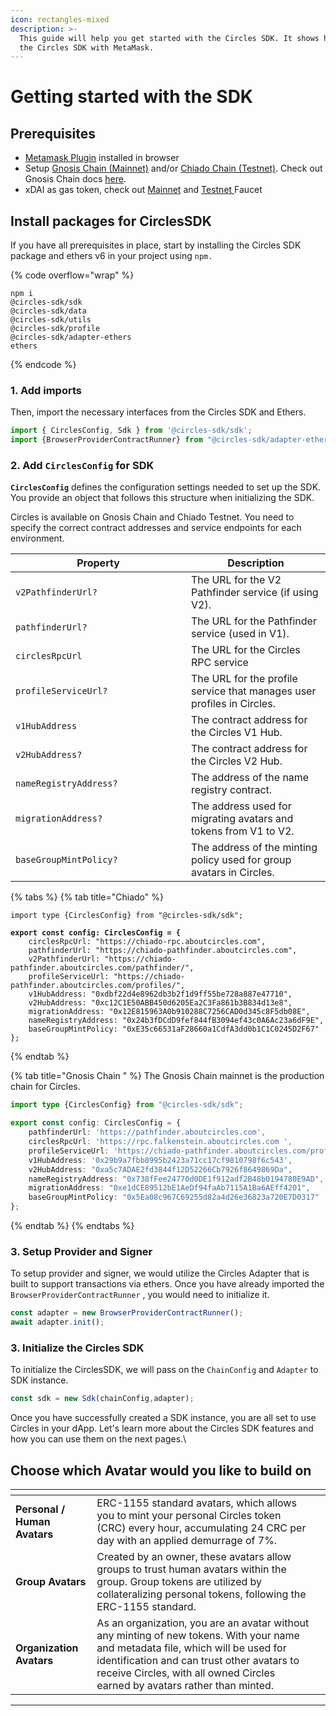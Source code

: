 ```yaml
---
icon: rectangles-mixed
description: >-
  This guide will help you get started with the Circles SDK. It shows how to use
  the Circles SDK with MetaMask.
---
```


# Getting started with the SDK

## Prerequisites

* [Metamask Plugin](https://metamask.io/) installed in browser
* Setup [Gnosis Chain (Mainnet)](https://docs.gnosischain.com/about/networks/mainnet) and/or [Chiado Chain (Testnet)](https://docs.gnosischain.com/about/networks/chiado). Check out Gnosis Chain docs [here](https://docs.gnosischain.com/about/networks/).
* xDAI as gas token, check out [Mainnet](https://faucet.gnosischain.com/) and [Testnet ](https://faucet.chiadochain.net/)Faucet

## Install packages for CirclesSDK

If you have all prerequisites in place, start by installing the Circles SDK package and ethers v6 in your project using `npm.`

{% code overflow="wrap" %}
```
npm i 
@circles-sdk/sdk
@circles-sdk/data
@circles-sdk/utils
@circles-sdk/profile
@circles-sdk/adapter-ethers
ethers
```
{% endcode %}

### 1. Add imports

Then, import the necessary interfaces from the Circles SDK and Ethers.

```typescript
import { CirclesConfig, Sdk } from '@circles-sdk/sdk';
import {BrowserProviderContractRunner} from "@circles-sdk/adapter-ethers"
```

### 2. Add `CirclesConfig` for SDK

**`CirclesConfig`**  defines the configuration settings needed to set up the SDK. You provide an object that follows this structure when initializing the SDK.&#x20;



Circles is available on Gnosis Chain and Chiado Testnet. You need to specify the correct contract addresses and service endpoints for each environment.&#x20;

<table><thead><tr><th width="265">Property</th><th>Description</th></tr></thead><tbody><tr><td><code>v2PathfinderUrl?</code></td><td>The URL for the V2 Pathfinder service (if using V2).</td></tr><tr><td><code>pathfinderUrl?</code></td><td>The URL for the Pathfinder service (used in V1).</td></tr><tr><td><code>circlesRpcUrl</code></td><td>The URL for the Circles RPC service</td></tr><tr><td><code>profileServiceUrl?</code></td><td>The URL for the profile service that manages user profiles in Circles.</td></tr><tr><td><code>v1HubAddress</code></td><td>The contract address for the Circles V1 Hub.</td></tr><tr><td><code>v2HubAddress?</code></td><td>The contract address for the Circles V2 Hub.</td></tr><tr><td><code>nameRegistryAddress?</code></td><td>The address of the name registry contract.</td></tr><tr><td><code>migrationAddress?</code></td><td>The address used for migrating avatars and tokens from V1 to V2.</td></tr><tr><td><code>baseGroupMintPolicy?</code></td><td>The address of the minting policy used for group avatars in Circles.</td></tr></tbody></table>

{% tabs %}
{% tab title="Chiado" %}
<pre class="language-typescript"><code class="lang-typescript">import type {CirclesConfig} from "@circles-sdk/sdk";

<strong>export const config: CirclesConfig = {
</strong>    circlesRpcUrl: "https://chiado-rpc.aboutcircles.com",
    pathfinderUrl: "https://chiado-pathfinder.aboutcircles.com",
    v2PathfinderUrl: "https://chiado-pathfinder.aboutcircles.com/pathfinder/",
    profileServiceUrl: "https://chiado-pathfinder.aboutcircles.com/profiles/",
    v1HubAddress: "0xdbf22d4e8962db3b2f1d9ff55be728a887e47710",
    v2HubAddress: "0xc12C1E50ABB450d6205Ea2C3Fa861b3B834d13e8",
    migrationAddress: "0x12E815963A0b910288C7256CAD0d345c8F5db08E",
    nameRegistryAddress: "0x24b3fDCdD9fef844fB3094ef43c0A6Ac23a6dF9E",
    baseGroupMintPolicy: "0xE35c66531aF28660a1CdfA3dd0b1C1C0245D2F67"
};
</code></pre>
{% endtab %}

{% tab title="Gnosis Chain " %}
The Gnosis Chain mainnet is the production chain for Circles.&#x20;

```typescript
import type {CirclesConfig} from "@circles-sdk/sdk";

export const config: CirclesConfig = {
    pathfinderUrl: 'https://pathfinder.aboutcircles.com',
    circlesRpcUrl: 'https://rpc.falkenstein.aboutcircles.com ',
    profileServiceUrl: 'https://chiado-pathfinder.aboutcircles.com/profiles/',
    v1HubAddress: '0x29b9a7fbb8995b2423a71cc17cf9810798f6c543',
    v2HubAddress: "0xa5c7ADAE2fd3844f12D52266Cb7926f8649869Da",
    nameRegistryAddress: "0x738fFee24770d0DE1f912adf2B48b0194780E9AD",
    migrationAddress: "0xe1dCE89512bE1AeDf94faAb7115A1Ba6AEff4201",
    baseGroupMintPolicy: "0x5Ea08c967C69255d82a4d26e36823a720E7D0317"
};
```
{% endtab %}
{% endtabs %}

### 3. Setup Provider and Signer

To setup provider and signer, we would utilize the Circles Adapter that is built to support transactions via ethers. Once you have already imported the `BrowserProviderContractRunner` , you would need to initialize it.

```typescript
const adapter = new BrowserProviderContractRunner();
await adapter.init();
```

### 3. Initialize the Circles SDK

To initialize the CirclesSDK, we will pass on the `ChainConfig` and `Adapter` to SDK instance.

```typescript
const sdk = new Sdk(chainConfig,adapter);
```

Once you have successfully created a SDK instance, you are all set to use Circles in your dApp. Let's learn more about the Circles SDK features and how you can use them on the next pages.\


## Choose which Avatar would you like to build on

<table data-view="cards"><thead><tr><th></th><th></th><th></th></tr></thead><tbody><tr><td><strong>Personal / Human Avatars</strong></td><td>ERC-1155 standard avatars, which allows you to mint your personal Circles token (CRC) every hour, accumulating 24 CRC per day with an applied demurrage of 7%.</td><td></td></tr><tr><td><strong>Group Avatars</strong></td><td>Created by an owner, these avatars allow groups to trust human avatars within the group. Group tokens are utilized by collateralizing personal tokens, following the ERC-1155 standard.</td><td></td></tr><tr><td><strong>Organization Avatars</strong></td><td>As an organization, you are an avatar without any minting of new tokens. With your name and metadata file, which will be used for identification and can trust other avatars to receive Circles, with all owned Circles earned by avatars rather than minted.</td><td></td></tr></tbody></table>

***

